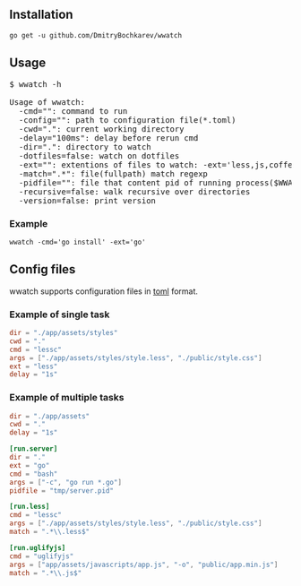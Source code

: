 ## Installation

`go get -u github.com/DmitryBochkarev/wwatch`

## Usage

<pre>
$ wwatch -h

Usage of wwatch:
  -cmd="": command to run
  -config="": path to configuration file(*.toml)
  -cwd=".": current working directory
  -delay="100ms": delay before rerun cmd
  -dir=".": directory to watch
  -dotfiles=false: watch on dotfiles
  -ext="": extentions of files to watch: -ext='less,js,coffee'
  -match=".*": file(fullpath) match regexp
  -pidfile="": file that content pid of running process($WWATCH_PID)
  -recursive=false: walk recursive over directories
  -version=false: print version
</pre>

### Example

`wwatch -cmd='go install' -ext='go'`

## Config files

wwatch supports configuration files in [toml](https://github.com/mojombo/toml) format.

### Example of single task

```toml
dir = "./app/assets/styles"
cwd = "."
cmd = "lessc"
args = ["./app/assets/styles/style.less", "./public/style.css"]
ext = "less"
delay = "1s"
```

### Example of multiple tasks

```toml
dir = "./app/assets"
cwd = "."
delay = "1s"

[run.server]
dir = "."
ext = "go"
cmd = "bash"
args = ["-c", "go run *.go"]
pidfile = "tmp/server.pid"

[run.less]
cmd = "lessc"
args = ["./app/assets/styles/style.less", "./public/style.css"]
match = ".*\\.less$"

[run.uglifyjs]
cmd = "uglifyjs"
args = ["app/assets/javascripts/app.js", "-o", "public/app.min.js"]
match = ".*\\.js$"
```
